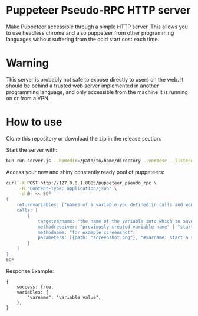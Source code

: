 # Puppeteer Pseudo-RPC HTTP server

Make Puppeteer accessible through a simple HTTP server. This allows you to use headless chrome and also puppeteer from other programming languages without suffering from the cold start cost each time.

# Warning 

This server is probably not safe to expose directly to users on the web. It should be behind a trusted web server implemented in another programming language, and only accessible from the machine it is running on or from a VPN.

# How to use

Clone this repository or download the zip in the release section. 

Start the server with:
```sh
bun run server.js --homedir=/path/to/home/directory --verbose --listenon=10.0.0.2 --port=8085 --maxbrowsers=1
```

Access your new and shiny constantly ready pool of puppeteers:
```bash
curl -X POST http://127.0.0.1:8085/puppeteer_pseudo_rpc \
     -H "Content-Type: application/json" \
     -d @- << EOF
{
    returnvariables: ["names of a variable you defined in calls and would like to return in the response"],
    calls: [
        {
            targetvarname: "the name of the variable into which to save the result of the method call, for example page",
            methodreceiver: "previously created variable name" | "startingpage" | "browser"
            methodname: "for example screenshot",
            parameters: [{path: "screenshot.png"}, "#varname: start a string with # to replace it by the value of a previously defined variable"],
        }
    ]
}
EOF
```

Response Example:
```
{
    success: true,
    variables: {
        "varname": "variable value",
    },
}
```
